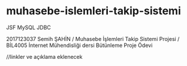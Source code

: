 # muhasebe-islemleri-takip-sistemi
JSF MySQL JDBC

2017123037 Semih ŞAHİN / Muhasebe İşlemleri Takip Sistemi Projesi / BİL4005 İnternet Mühendisliği dersi Bütünleme Proje Ödevi

//linkler ve açıklama eklenecek
